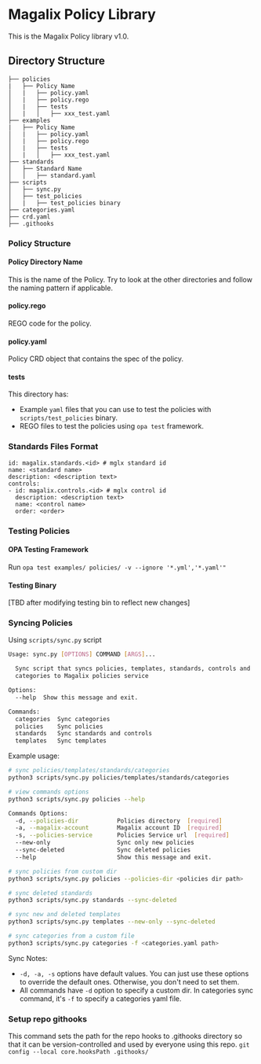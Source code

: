 # Magalix Policy Library

This is the Magalix Policy library v1.0.

## Directory Structure
```
├── policies
|   ├── Policy Name
│   |   ├── policy.yaml
│   |   ├── policy.rego
│   |   ├── tests
│   |   │   ├── xxx_test.yaml
├── examples
|   ├── Policy Name
│   |   ├── policy.yaml
│   |   ├── policy.rego
│   |   ├── tests
│   |   │   ├── xxx_test.yaml
├── standards
│   ├── Standard Name
│   │   ├── standard.yaml
├── scripts
│   ├── sync.py
│   ├── test_policies
│   |   ├── test_policies binary
├── categories.yaml
├── crd.yaml
├── .githooks
```

### Policy Structure
#### Policy Directory Name
This is the name of the Policy. Try to look at the other directories and follow the naming pattern if applicable.
#### policy.rego
REGO code for the policy.
#### policy.yaml
Policy CRD object that contains the spec of the policy.
#### tests
This directory has:
- Example `yaml` files that you can use to test the policies with `scripts/test_policies` binary.
- REGO files to test the policies using `opa test` framework.

### Standards Files Format
```
id: magalix.standards.<id> # mglx standard id
name: <standard name>
description: <description text>
controls:
- id: magalix.controls.<id> # mglx control id
  description: <description text>
  name: <control name>
  order: <order>
```

### Testing Policies
#### OPA Testing Framework
Run `opa test examples/ policies/ -v --ignore '*.yml','*.yaml'"`
#### Testing Binary
[TBD after modifying testing bin to reflect new changes]

### Syncing Policies
Using `scripts/sync.py` script
```bash
Usage: sync.py [OPTIONS] COMMAND [ARGS]...

  Sync script that syncs policies, templates, standards, controls and
  categories to Magalix policies service

Options:
  --help  Show this message and exit.

Commands:
  categories  Sync categories
  policies    Sync policies
  standards   Sync standards and controls
  templates   Sync templates
```
Example usage:
```bash
# sync policies/templates/standards/categories
python3 scripts/sync.py policies/templates/standards/categories

# view commands options
python3 scripts/sync.py policies --help

Commands Options:
  -d, --policies-dir           Policies directory  [required]
  -a, --magalix-account        Magalix account ID  [required]
  -s, --policies-service       Policies Service url  [required]
  --new-only                   Sync only new policies
  --sync-deleted               Sync deleted policies
  --help                       Show this message and exit.

# sync policies from custom dir
python3 scripts/sync.py policies --policies-dir <policies dir path>

# sync deleted standards
python3 scripts/sync.py standards --sync-deleted

# sync new and deleted templates
python3 scripts/sync.py templates --new-only --sync-deleted

# sync categories from a custom file
python3 scripts/sync.py categories -f <categories.yaml path>
```

Sync Notes:
- `-d, -a, -s` options have default values. You can just use these options to override the default ones. Otherwise, you don't need to set them.
- All commands have `-d` option to specify a custom dir. In categories sync command, it's `-f` to specify a categories yaml file.

### Setup repo githooks
This command sets the path for the repo hooks to .githooks directory so that it can be version-controlled and used by everyone using this repo.
`git config --local core.hooksPath .githooks/`